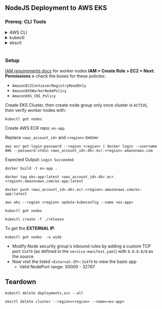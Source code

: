 ## NodeJS Deployment to AWS EKS

### Prereq: CLI Tools
<details>
<summary>AWS CLI</summary>
<br>

```
curl "https://awscli.amazonaws.com/AWSCLIV2.pkg" -o "AWSCLIV2.pkg"
```

```
sudo installer -pkg AWSCLIV2.pkg -target /
```

```
aws --version
```
</details>

<details>
<summary>kubectl</summary>
<br>

```
curl -o kubectl https://amazon-eks.s3.us-west-2.amazonaws.com/1.20.4/2021-04-12/bin/darwin/amd64/kubectl
```
```
chmod +x ./kubectl 
```
```
mkdir -p $HOME/bin && cp ./kubectl $HOME/bin/kubectl && export PATH=$HOME/bin:$PATH
```
```
echo 'export PATH=$PATH:$HOME/bin' >> ~/.bash_profile
```
```
kubectl version --short --client
```
</details>

<details>
<summary>eksctl</summary>
<br>

```
brew install weaveworks/tap/eksctl
```
or instead update:
```
brew upgrade eksctl && brew link --overwrite eksctl
```
```
eksctl version 
```
</details>
<br>

### Setup
[IAM requirements docs](https://docs.aws.amazon.com/eks/latest/userguide/create-node-role.html#create-worker-node-role) for worker nodes
**IAM > Create Role > EC2 > Next: Permissions >** check the boxes for these policies: 
- `AmazonEC2ContainerRegistryReadOnly`
- `AmazonEKSWorkerNodePolicy`
- `AmazonEKS_CNI_Policy` 

Create EKS Cluster, then create node group only once cluster is `ACTIVE`, then verify worker nodes with:
```
kubectl get nodes
```

Create AWS ECR repo: `ex-app`

Replace `<aws_account_id>` and `<region>` below:
```
aws ecr get-login-password --region <region> | docker login --username AWS --password-stdin <aws_account_id>.dkr.ecr.<region>.amazonaws.com
```
Expected Output: `Login Succeeded`

```
docker build -t ex-app .
```

```
docker tag eks-app:latest <aws_account_id>.dkr.ecr.<region>.amazonaws.com/ex-app:latest
```
```
docker push <aws_account_id>.dkr.ecr.<region>.amazonaws.com/ex-app:latest
```

```
aws eks --region <region> update-kubeconfig --name <ex-app>
```
```
kubectl get nodes
```
```
kubectl create -f ./release
```
To get the **EXTERNAL IP**:
```
kubectl get nodes  -o wide
```
- Modify Node security group's inbound rules by adding a custom TCP port `31479` (as defined in the `service-manifest.yaml`) with `0.0.0.0/0` as the source  
- Now visit the listed `<External-IP>:31479` to view the basic app
    - Valid NodePort range: 30000 - 32767

## Teardown
```
kubectl delete deployments,svc --all 
```

```
eksctl delete cluster --region=<region> --name=<ex-app>
```